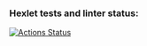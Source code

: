 ### Hexlet tests and linter status:
[![Actions Status](https://github.com/Zyabridos/devops-for-programmers-project-74/actions/workflows/hexlet-check.yml/badge.svg)](https://github.com/Zyabridos/devops-for-programmers-project-74/actions)